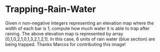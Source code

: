 # Trapping-Rain-Water
Given n non-negative integers representing an elevation map where the width of each bar is 1, compute how much water it is able to trap after raining.   The above elevation map is represented by array [0,1,0,2,1,0,1,3,2,1,2,1]. In this case, 6 units of rain water (blue section) are being trapped. Thanks Marcos for contributing this image!

